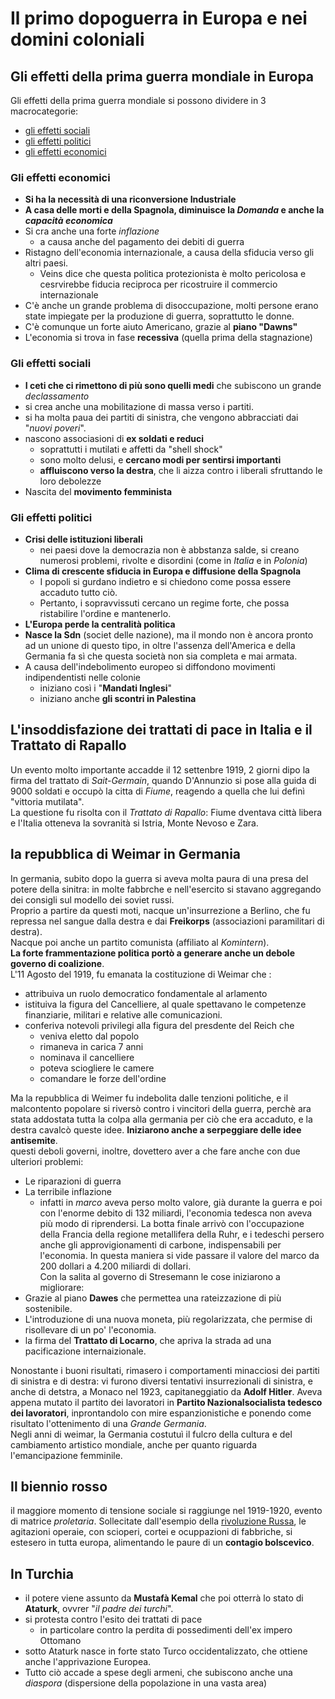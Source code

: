 # Il primo dopoguerra in Europa e nei domini coloniali
## Gli effetti della prima guerra mondiale in Europa
Gli effetti della prima guerra mondiale si possono dividere in 3 macrocategorie:
- [gli effetti sociali](#economici)
- [gli effetti politici](#politici) 
- [gli effetti economici](#sociali)

### <a id="economici"></a> Gli effetti economici
- **Si ha la necessità di una riconversione Industriale**
- **A casa delle morti e della Spagnola, diminuisce la *Domanda* e anche la *capacità economica***
- Si cra anche una forte *inflazione*
    - a causa anche del pagamento dei debiti di guerra
- Ristagno dell'economia internazionale, a causa della sfiducia verso gli altri paesi.
    - Veins dice che questa politica protezionista è molto pericolosa e cesrvirebbe fiducia reciproca per ricostruire il commercio internazionale
- C'è anche un grande problema di disoccupazione, molti persone erano state impiegate per la produzione di guerra, soprattutto le donne.
- C'è comunque un forte aiuto Americano, grazie al **piano "Dawns"**
- L'economia si trova in fase **recessiva** (quella prima della stagnazione)

### <a id="sociali"></a>Gli effetti sociali
- **I ceti che ci rimettono di più sono quelli medi** che subiscono un grande *declassamento*
- si crea anche una mobilitazione di massa verso i partiti.
- si ha molta paua dei partiti di sinistra, che vengono abbracciati dai "*nuovi poveri*".
- nascono associasioni di **ex soldati e reduci**
    - soprattutti i mutilati e affetti da "shell shock"
    - sono molto delusi, e **cercano modi per sentirsi importanti**
    - **affluiscono verso la destra**, che li aizza contro i liberali sfruttando le loro debolezze
- Nascita del **movimento femminista**
### <a id="politici"></a>Gli effetti politici
- **Crisi delle istituzioni liberali**
    - nei paesi dove la democrazia non è abbstanza salde, si creano numerosi problemi, rivolte e disordini (come in *Italia* e in *Polonia*)
- **Clima di crescente sfiducia in Europa e diffusione della Spagnola** 
    - I popoli si gurdano indietro e si chiedono come possa essere accaduto tutto ciò.
    - Pertanto, i sopravvissuti cercano un regime forte, che possa ristabilire l'ordine e mantenerlo.
- **L'Europa perde la centralità politica**
- **Nasce la Sdn** (societ delle nazione), ma il mondo non è ancora pronto ad un unione di questo tipo, in oltre l'assenza dell'America e della Germania fa sì che questa società non sia completa e mai armata.
- A causa dell'indebolimento europeo si diffondono movimenti indipendentisti nelle colonie
    - iniziano così i "**Mandati Inglesi**"
    - iniziano anche **gli scontri in Palestina**

## L'insoddisfazione dei trattati di pace in Italia e il Trattato di Rapallo 
Un evento molto importante accadde il 12 settenbre 1919, 2 giorni dipo la firma del trattato di *Sait-Germain*, quando D'Annunzio si pose alla guida di 9000 soldati e occupò la citta di *Fiume*, reagendo a quella che lui definì "vittoria mutilata".<br>
La questione fu risolta con il *Trattato di Rapallo*: Fiume dventava città libera e l'Italia otteneva la sovranità si Istria, Monte Nevoso e Zara.

## la repubblica di Weimar in Germania
In germania, subito dopo la guerra si aveva molta paura di una presa del potere della sinitra: in molte fabbrche e nell'esercito si stavano aggregando dei consigli sul modello dei soviet russi.<br> Proprio a partire da questi moti, nacque un'insurrezione a Berlino, che fu repressa nel sangue dalla destra e dai **Freikorps** (associazioni paramilitari di destra).<br>Nacque poi anche un partito comunista (affiliato al *Komintern*).<br>**La forte frammentazione politica portò a generare anche un debole governo di coalizione**.<br>L'11 Agosto del 1919, fu emanata la costituzione di Weimar che :
- attribuiva un ruolo democratico fondamentale al arlamento 
- istituiva la figura del Cancelliere, al quale spettavano le 
    competenze finanziarie, militari e relative alle comunicazioni.
- conferiva notevoli privilegi alla figura del presdente del Reich che
    - veniva eletto dal popolo
    - rimaneva in carica 7 anni
    - nominava il cancelliere
    - poteva sciogliere le camere
    - comandare le forze dell'ordine

Ma la repubblica di Weimer fu indebolita dalle tenzioni politiche, e il malcontento popolare si riversò contro i vincitori della guerra, perchè ara stata addostata tutta la colpa alla germania per ciò che era accaduto, e la destra cavalcò queste idee. **Iniziarono anche a serpeggiare delle idee antisemite**.<br>
questi deboli governi, inoltre, dovettero aver a che fare anche con due ulteriori problemi:
- Le riparazioni di guerra
- La terribile inflazione
    - infatti in *marco* aveva perso molto valore, già durante la guerra e poi con l'enorme debito di 132 miliardi, l'economia tedesca non aveva più modo di riprendersi.
La botta finale arrivò con l'occupazione della Francia della regione metallifera della Ruhr, e i tedeschi persero anche gli approvigionamenti di carbone, indispensabili per l'economia. In questa maniera si vide passare il valore del marco da 200 dollari a 4.200 miliardi di dollari.<br>
Con la salita al governo di Stresemann le cose iniziarono a migliorare:
- Grazie al piano **Dawes** che permettea una rateizzazione di più sostenibile.
- L'introduzione di una nuova moneta, più regolarizzata, che permise di risollevare di un po' l'economia.
- la firma del **Trattato di Locarno**, che apriva la strada ad una pacificazione internaizionale.

Nonostante i buoni risultati, rimasero i comportamenti minacciosi dei partiti di sinistra e di destra: vi furono diversi tentativi insurrezionali di sinistra, e anche di detstra, a Monaco nel 1923, capitaneggiatio da **Adolf Hitler**. Aveva appena mutato il partito dei lavoratori in **Partito Nazionalsocialista tedesco dei lavoratori**, inprontandolo con mire espanzionistiche e ponendo come risultato l'ottenimento di una *Grande Germania*.<br>
Negli anni di weimar, la Germania costutuì il fulcro della cultura e del cambiamento artistico mondiale, anche per quanto riguarda l'emancipazione femminile.  


## Il biennio rosso
il maggiore momento di tensione sociale si raggiunge nel 1919-1920, evento di matrice *proletaria*. Sollecitate dall'esempio della [rivoluzione Russa](./La-Rivoluzione-Russa.md), le agitazioni operaie, con scioperi, cortei e ocuppazioni di fabbriche, si estesero in tutta europa, alimentando le paure di un **contagio bolscevico**.

## In Turchia
- il potere viene assunto da **Mustafà Kemal** che poi otterrà lo stato di **Ataturk**, ovvrer "*il padre dei turchi*".
- si protesta contro l'esito dei trattati di pace
    - in particolare contro la perdita di possedimenti dell'ex impero Ottomano
- sotto Ataturk nasce in forte stato Turco occidentalizzato, che ottiene anche l'apprivazione Europea.
- Tutto ciò accade a spese degli armeni, che subiscono anche una *diaspora* (dispersione della popolazione in una vasta area)